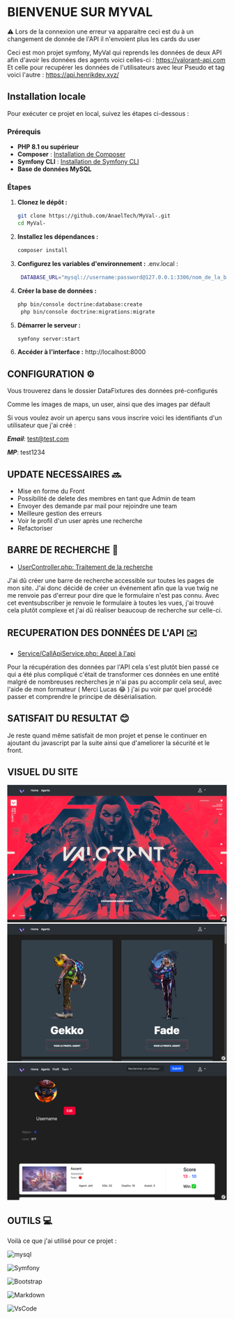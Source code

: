 # BIENVENUE SUR MYVAL

⚠️ Lors de la connexion une erreur va apparaitre ceci est du à un changement de donnée de l'API il n'envoient plus les cards du user

Ceci est mon projet symfony, MyVal qui reprends les données de deux API afin d'avoir les données des agents voici celles-ci : https://valorant-api.com Et celle pour recupérer les données de l'utilisateurs avec leur Pseudo et tag voici l'autre : https://api.henrikdev.xyz/

## Installation locale

Pour exécuter ce projet en local, suivez les étapes ci-dessous :

### Prérequis
- **PHP 8.1 ou supérieur**
- **Composer** : [Installation de Composer](https://getcomposer.org/download/)
- **Symfony CLI** : [Installation de Symfony CLI](https://symfony.com/download)
- **Base de données MySQL**

### Étapes
1. **Clonez le dépôt :**
   ```bash
   git clone https://github.com/AnaelTech/MyVal-.git
   cd MyVal-
   ```
2. **Installez les dépendances :**
   ```bash
   composer install
   ```
3. **Configurez les variables d'environnement :**
   .env.local : 
   ```bash
    DATABASE_URL="mysql://username:password@127.0.0.1:3306/nom_de_la_base"
    ```
4. **Créer la base de données :**
   ```bash
   php bin/console doctrine:database:create
    php bin/console doctrine:migrations:migrate
    ```
5. **Démarrer le serveur :**
   ```bash
   symfony server:start
   ```
6. **Accéder à l'interface :**
   http://localhost:8000


## CONFIGURATION ⚙️

Vous trouverez dans le dossier DataFixtures des données pré-configurés

Comme les images de maps, un user, ainsi que des images par défault

Si vous voulez avoir un aperçu sans vous inscrire voici les identifiants d'un utilisateur que j'ai créé : 

**_Email_**: test@test.com

**_MP_**: test1234

## UPDATE NECESSAIRES 🔜

- Mise en forme du Front 
- Possibilité de delete des membres en tant que Admin de team 
- Envoyer des demande par mail pour rejoindre une team 
- Meilleure gestion des erreurs
- Voir le profil d'un user après une recherche
- Refactoriser

## BARRE DE RECHERCHE 🔎
- [UserController.php: Traitement de la recherche](base.html.twig)
  
J'ai dû créer une barre de recherche accessible sur toutes les pages de mon site. J'ai donc décidé de créer un événement afin que la vue twig ne me renvoie pas d'erreur pour dire que le formulaire n'est pas connu. Avec cet eventsubscriber je renvoie le formulaire à toutes les vues, j'ai trouvé cela plutôt complexe et j'ai dû réaliser beaucoup de recherche sur celle-ci.

## RECUPERATION DES DONNÉES DE L'API ✉️
- [Service/CallApiService.php: Appel à l'api](index.html.twig)
  
Pour la récupération des données par l'API cela s'est plutôt bien passé ce qui a été plus compliqué c'était de transformer ces données en une entité malgré de nombreuses recherches je n'ai pas pu accomplir cela seul, avec l'aide de mon formateur ( Merci Lucas 😂 ) j'ai pu voir par quel procédé passer et comprendre le principe de désérialisation.
 
## SATISFAIT DU RESULTAT 😊

Je reste quand même satisfait de mon projet et pense le continuer en ajoutant du javascript par la suite ainsi que d'ameliorer la sécurité et le front.


## VISUEL DU SITE

![Capture Home MyVal](./public/picture/home-capture.png)
![Capture Agents](./public/picture/agents-capture.png)
![Capture User](./public/picture/user-capture.png)

## OUTILS 💻

Voilà ce que j'ai utilisé pour ce projet : 

![mysql](https://img.shields.io/badge/MySQL-005C84?style=for-the-badge&logo=mysql&logoColor=white) 

![Symfony](https://img.shields.io/badge/symfony-%23000000.svg?style=for-the-badge&logo=symfony&logoColor=white)

![Bootstrap](https://img.shields.io/badge/Bootstrap-563D7C?style=for-the-badge&logo=bootstrap&logoColor=white)

![Markdown](https://img.shields.io/badge/Markdown-000000?style=for-the-badge&logo=markdown&logoColor=white)

![VsCode](https://img.shields.io/badge/VSCode-0078D4?style=for-the-badge&logo=visual%20studio%20code&logoColor=white)




